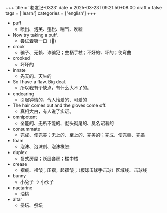 +++
title = '老友记-0323'
date = 2025-03-23T09:21:50+08:00
draft = false
tags = ['learn']
categories = ['english']
+++

- puff 
  - 喷出、泡芙、蓬松、喘气、吹嘘
- Now try taking a puff.
  - 尝试着吸一口（🚬）
- crook
  - 骗子、无赖、诈骗犯；曲柄手杖；不好的、坏的；使弯曲
- crooked
  - 坏坏的
- innate
  - 先天的、天生的
- So I have a flaw. Big deal.
  - 所以我有个缺点，有什么大不了的。
- endearing
  - 引起钟情的、令人怜爱的、可爱的
- The hair comes out and the gloves come off.
  - 真相大白，有人说了实话。
- omnipotent
  - 全能的、无所不能的、彻头彻尾的、臭名昭著的
- consummate
  - 完成、使完美；无上的、至上的、完美的；完成、使完善、完婚
- foam
  - 泡沫、泡沫剂、泡沫橡胶
- duplex
  - 复式房屋；跃层套房；楼中楼
- crease
  - 褶痕、褶皱；压褶，起褶皱；（板球击球手击球）区域线、击球线
- bunny
  - 小兔子 -> 小伙子
- nactarine
  - 油桃
- altar
  - 圣坛、祭坛

